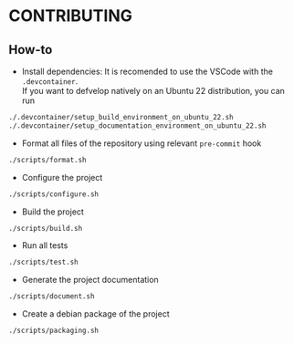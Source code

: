 # CONTRIBUTING 

## How-to 
- Install dependencies: 
It is recomended to use the VSCode with the `.devcontainer`.    
If you want to defvelop natively on an Ubuntu 22 distribution, you can run 
```bash 
./.devcontainer/setup_build_environment_on_ubuntu_22.sh
./.devcontainer/setup_documentation_environment_on_ubuntu_22.sh
```
- Format all files of the repository using relevant `pre-commit` hook
```bash 
./scripts/format.sh 
```

- Configure the project 
```bash 
./scripts/configure.sh 
``` 

- Build the project 
```bash 
./scripts/build.sh
```

- Run all tests
```bash 
./scripts/test.sh
```

- Generate the project documentation 
```bash 
./scripts/document.sh 
```

- Create a debian package of the project 
```bash 
./scripts/packaging.sh
```
